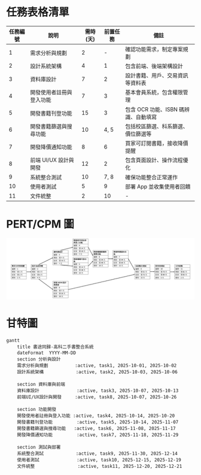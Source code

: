 # 任務表格清單

| 任務編號 | 說明                     | 需時 (天) | 前置任務 | 備註                                 |
|----------|--------------------------|-----------|----------|--------------------------------------|
| 1        | 需求分析與規劃           | 2         | -        | 確認功能需求，制定專案規劃          |
| 2        | 設計系統架構             | 4         | 1        | 包含前端、後端架構設計              |
| 3        | 資料庫設計               | 7         | 2        | 設計書籍、用戶、交易資訊等資料表    |
| 4        | 開發使用者註冊與登入功能 | 7         | 3        | 基本會員系統，包含權限管理          |
| 5        | 開發書籍刊登功能         | 15        | 3        | 包含 OCR 功能、ISBN 碼辨識、自動填寫 |
| 6        | 開發書籍篩選與搜尋功能   | 10        | 4, 5     | 包括校區篩選、科系篩選、價位篩選等 |
| 7        | 開發降價通知功能         | 8         | 6        | 買家可訂閱書籍，接收降價提醒        |
| 8        | 前端 UI/UX 設計與開發    | 12        | 2        | 包含頁面設計、操作流程優化          |
| 9        | 系統整合測試             | 10        | 7, 8     | 確保功能整合正常運作                |
| 10       | 使用者測試               | 5         | 9        | 部署 App 並收集使用者回饋           |
| 11       | 文件統整                 | 2         | 10       | -                                    |

# PERT/CPM 圖
![PERT/CPM 圖](PERT.png)

# 甘特圖
``` mermaid
gantt
    title 書途同歸-高科二手書整合系統
    dateFormat  YYYY-MM-DD
    section 分析與設計
    需求分析與規劃          :active, task1, 2025-10-01, 2025-10-02
    設計系統架構            :active, task2, 2025-10-03, 2025-10-06

    section 資料庫與前端
    資料庫設計              :active, task3, 2025-10-07, 2025-10-13
    前端UI/UX設計與開發     :active, task8, 2025-10-07, 2025-10-26

    section 功能開發
    開發使用者註冊與登入功能 :active, task4, 2025-10-14, 2025-10-20
    開發書籍刊登功能         :active, task5, 2025-10-14, 2025-11-07
    開發書籍篩選與搜尋功能   :active, task6, 2025-11-08, 2025-11-17
    開發降價通知功能         :active, task7, 2025-11-18, 2025-11-29

    section 測試與部署
    系統整合測試            :active, task9, 2025-11-30, 2025-12-14
    使用者測試              :active, task10, 2025-12-15, 2025-12-19
    文件統整                :active, task11, 2025-12-20, 2025-12-21

```
